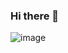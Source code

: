 ### Hi there 👋
![image](https://user-images.githubusercontent.com/83586205/123878209-47a4a080-d904-11eb-8847-ccb7ed56fd2a.png)

<!--
**david-vasek/david-vasek** is a ✨ _special_ ✨ repository because its `README.md` (this file) appears on your GitHub profile.

Here are some ideas to get you started:

- 🔭 I’m currently working on ...
- 🌱 I’m currently learning ...
- 👯 I’m looking to collaborate on ...
- 🤔 I’m looking for help with ...
- 💬 Ask me about ...
- 📫 How to reach me: ...
- 😄 Pronouns: ...
- ⚡ Fun fact: ...
-->
